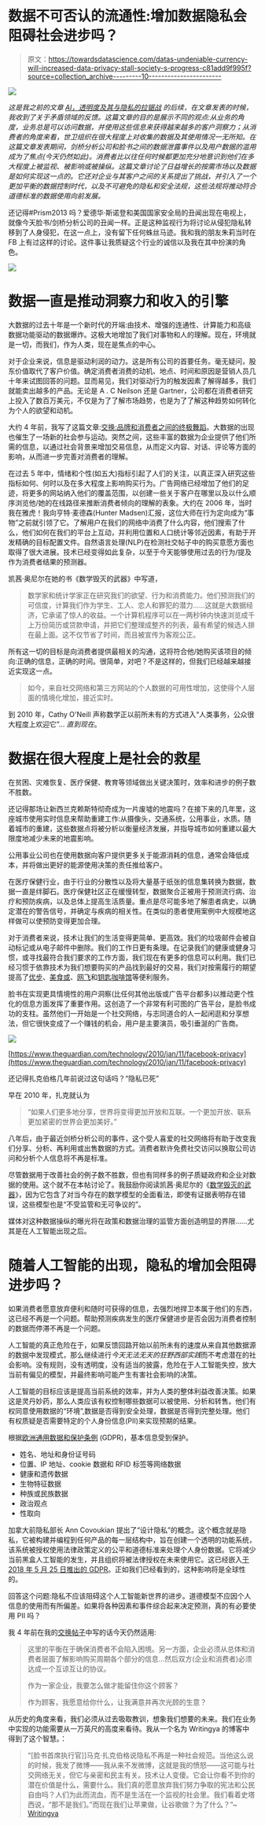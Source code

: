 # 数据不可否认的流通性:增加数据隐私会阻碍社会进步吗？

> 原文：<https://towardsdatascience.com/datas-undeniable-currency-will-increased-data-privacy-stall-society-s-progress-c81add9f995f?source=collection_archive---------10----------------------->

![](img/bccf8cff44996f36a53e34fd3c2bea79.png)

*这是我之前的文章* [*AI，透明度及其与隐私的拉锯战*](/ai-transparency-and-its-tug-of-war-with-privacy-5b94c1d262ad) *的后续，在文章发表的时候，我收到了关于矛盾领域的反馈。这篇文章的目的是展示不同的观点:从业务的角度，业务总是可以访问数据，并使用这些信息来获得越来越多的客户洞察力；从消费者的角度来看，世卫组织在很大程度上对收集的数据及其使用情况一无所知。在这篇文章发表期间，剑桥分析公司和脸书之间的数据泄露事件以及用户数据的滥用成为了焦点(今天仍然如此)。消费者比以往任何时候都更加充分地意识到他们在多大程度上被监视、被影响或被操纵。这篇文章讨论了日益增长的按需市场以及数据是如何实现这一点的。它还对企业与其客户之间的关系提出了挑战，并引入了一个更加平衡的数据控制时代，以及不可避免的隐私和安全法规，这些法规将推动符合道德标准的数据使用向前发展。*

还记得#Prism2013 吗？爱德华·斯诺登和美国国家安全局的丑闻出现在电视上，就像今天脸书/剑桥分析公司的丑闻一样。正是这种监视行为将讨论从侵犯隐私转移到了人身侵犯，在这一点上，没有留下任何蛛丝马迹。我和我的朋友朱莉当时在 FB 上有过这样的讨论。这件事让我质疑这个行业的诚信以及我在其中扮演的角色。

![](img/ed39dcdbabb0a95997bcf3714cd118dd.png)

# 数据一直是推动洞察力和收入的引擎

大数据的过去十年是一个新时代的开端:由技术、增强的连通性、计算能力和高级数据功能驱动的数据爆炸。这极大地增加了我们对事物和人的理解。现在，环境就是一切，而我们，作为人类，现在是焦点的中心。

对于企业来说，信息是驱动利润的动力。这是所有公司的首要任务。毫无疑问，股东价值取代了客户价值。确定消费者消费的动机、地点、时间和原因是营销人员几十年来试图回答的问题。显而易见，我们对驱动行为的触发因素了解得越多，我们就能卖出越多的产品。无论是 A . C Neilson 还是 Gartner，公司都在消费者研究上投入了数百万美元，不仅是为了了解市场趋势，也是为了了解这种趋势如何转化为个人的欲望和动机。

大约 4 年前，我写了这篇文章:[交换:品牌和消费者之间的终极舞蹈](http://arcompany.co/quid-pro-quo-the-ultimate-dance-between-the-brand-and-consumer/)。大数据的出现也催生了一场新的社会参与运动。突然之间，这些丰富的数据为企业提供了他们所需的信息，以通过社会背景来增加交易信息，从而定义内容、对话、评论等方面的影响，从而进一步完善对消费者的理解。

在过去 5 年中，情绪和个性(如五大)指标引起了人们的关注，以真正深入研究这些指标如何、何时以及在多大程度上影响购买行为。广告网络已经增加了他们的足迹，将更多的网站纳入他们的覆盖范围，以创建一些关于客户在哪里以及以什么顺序浏览他/她的在线路径来推断消费者倾向的理解的表象。大约在 2006 年，当时我在雅虎！我向亨特·麦德森(Hunter Madsen)汇报，这位大师在行为定向成为“事物”之前就引领了它。了解用户在我们的网络中消费了什么内容，他们搜索了什么，他们如何在我们的平台上互动，并利用位置和人口统计等邻近因素，有助于开发精确的目标配置文件。自然语言处理(NLP)在检测社交帖子中的购买意愿方面也取得了很大进展。技术已经变得如此复杂，以至于今天能够使用过去的行为/提及作为消费者结果的预测器。

凯茜·奥尼尔在她的书《数学毁灭的武器》中写道，

> 数学家和统计学家正在研究我们的欲望、行为和消费能力。他们预测我们的可信度，计算我们作为学生、工人、恋人和罪犯的潜力……这就是大数据经济，它承诺了惊人的收益。一个计算机程序可以在一两秒钟内快速浏览成千上万份简历或贷款申请，并把它们整理成整齐的列表，最有希望的候选人排在最上面。这不仅节省了时间，而且被宣传为客观公正。

所有这一切的目标是向消费者提供最相关的沟通，这将符合他/她购买该项目的倾向:正确的信息，正确的时间。很简单，对吧？不是这样的，但我们已经越来越接近实现这一点。

> 如今，来自社交网络和第三方网站的个人数据的可用性增加，这使得个人层面的情境化增加，接近实时。

到 2010 年，Cathy O'Neill 声称数学正以前所未有的方式进入“人类事务，公众很大程度上欢迎它”… *直到现在*。

# 数据在很大程度上是社会的救星

在贫困、灾难恢复、医疗保健、教育等领域做出关键决策时，效率和进步的例子数不胜数。

还记得那场让新西兰克赖斯特彻奇成为一片废墟的地震吗？在接下来的几年里，这座城市使用实时信息来帮助重建工作:从摄像头，交通系统，公用事业，水质。随着城市的重建，这些数据点将被分析以衡量经济发展，并指导城市如何重建以最大限度地减少未来的地震影响。

公用事业公司也在使用数据向客户提供更多关于能源消耗的信息，通常会降低成本，并将做出更好的能源使用决策的责任推给客户。

在医疗保健行业，由于行业的分散性以及将大量基于纸张的信息集转换为数据，数据一直是绊脚石。医疗保健社区正在缓慢转型，数据聚合正被用于预测流行病、治疗和预防疾病，以及总体上提高生活质量。重点是尽可能多地了解患者病史，以确定潜在的警告信号，并确定与疾病的相关性。在类似的患者使用案例中大规模地这样做可以使预防变得更加合理。

对于消费者来说，技术让我们的生活变得更简单、更高效。我们的垃圾邮件会被自动标记或从电子邮件中删除。我们的工作日更有条理。在记录我们的健康或健身习惯，或寻找最符合我们要求的工作方面，我们现在有更多的信息可以利用。我们已经习惯于依靠技术为我们想要购买的产品找到最好的交易，我们对按需履行的期望提高了[优步](https://www.uber.com/en-CA/)、[美食或](https://www.foodora.ca/)、[网飞](https://www.netflix.com/browse)和[钥匙咖啡馆](https://www.keycafe.com/)等便利服务。

脸书在实现更具情境性的用户洞察(比任何其他出版或广告平台都多)以推动更个性化的信息方面发挥了重要作用。这创造了一个非常有利可图的广告平台，是脸书成功的支柱。虽然他们一开始是一个社交网络，与志同道合的人一起闲逛和分享想法，但它很快变成了一个赚钱的机会，用户是主要演员，吸引垂涎的广告商。

![](img/fa1b5cd497b2c50f58f6c5398a1130b4.png)

[https://www.theguardian.com/technology/2010/jan/11/facebook-privacy](https://www.theguardian.com/technology/2010/jan/11/facebook-privacy)

还记得扎克伯格几年前说过这句话吗？“隐私已死”

早在 2010 年，扎克就认为

> “如果人们更多地分享，世界将变得更加开放和互联。一个更加开放、联系更加紧密的世界会更加美好。”

八年后，由于最近剑桥分析公司的事件，这个受人喜爱的社交网络将有助于改变我们分享、分析、再利用或出售数据的方式。消费者默许免费社交访问以换取公司访问和分析个人信息将不再是标准。

尽管数据用于改善社会的例子数不胜数，但也有同样多的例子质疑政府和企业对数据的使用。这个就不在本帖讨论了。我鼓励你阅读凯茜·奥尼尔的《[数学毁灭的武器](https://weaponsofmathdestructionbook.com/)》，因为它包含了对当今存在的数学模型的全面看法，即使有证据表明存在错误，这些模型也是“不受监管和无可争议的”。

媒体对这种数据操纵的曝光将在政策和数据治理的监管方面创造明显的界限……尤其是在人工智能出现之后。

# 随着人工智能的出现，隐私的增加会阻碍进步吗？

如果消费者愿意放弃便利和随时可获得的信息，去强烈地捍卫本属于他们的东西，这已经不再是一个问题。帮助预测疾病发生的医疗保健进步是否会因为消费者控制的数据而停滞不再是一个问题。

人工智能的真正危险在于，如果反馈回路开始以前所未有的速度从来自其他数据源的数据中发现模式，那么继续进行*今天无法无天的狂野西部实践*而不考虑潜在的社会影响。没有规则，没有透明度，没有适当的披露，危险在于人工智能失控，放大当前有偏见的模型，并最终影响可能产生有害社会影响的决策。

人工智能的目标应该是提高当前系统的效率，并为人类的整体利益改善决策。如果这是灵丹妙药，那么人类应该有权控制哪些数据可以被使用、分析和转售。他们有权同意使用数据的“环境”,数据是否得到安全处理，数据是否得到完整处理。他们有权质疑是否需要特定的个人身份信息(PII)来实现预期的结果。

根据[欧洲通用数据和保护条例](https://www.eugdpr.org/) (GDPR)，基本信息受到保护。

*   姓名、地址和身份证号码
*   位置、IP 地址、cookie 数据和 RFID 标签等网络数据
*   健康和遗传数据
*   生物特征数据
*   种族或民族数据
*   政治观点
*   性取向

加拿大前隐私部长 Ann Covoukian 提出了“设计隐私”的概念。这个概念就是隐私，它被构建并编程到任何产品的每一层结构中，旨在创建一个透明的功能系统，该系统被授权使用法律政策定义的公平和道德标准来处理个人身份数据。它将减少当前黑盒人工智能的发生，并且组织将被法律授权在未来使用它。这已经嵌入[于 2018 年 5 月 25 日推出的 GDPR](https://www.privacytrust.com/gdpr/privacy-by-design-gdpr.html)。正如我们已经看到的，这种影响将是全球性的。

回答这个问题:隐私不应该阻碍这个人工智能新世界的进步。道德模型不应因个人信息的使用而有所偏差。如果将各种因素和事件综合起来决定预测，真的有必要使用 PII 吗？

我 4 年前在我的[交换帖子](http://arcompany.co/quid-pro-quo-the-ultimate-dance-between-the-brand-and-consumer/)中写的话今天仍然适用:

> 这里的平衡在于确保消费者不会陷入困境。另一方面，企业必须从总体和消费者层面了解影响购买周期各个部分的信息...然后双方(企业和消费者)必须达成一个互谅互让的协议。
> 
> 作为一家企业，我要怎么做才能留住你这个顾客？
> 
> 作为顾客，我愿意给你什么，让我满意并再次光顾的生意？

从历史的角度来看，我们必须从过去吸取教训，想象我们想要的未来。我们在业务中实现的功能需要从一万英尺的高度来看待。我从一个名为 Writingya 的博客中得到了这个智慧。：

> “[脸书首席执行官]]马克·扎克伯格说隐私不再是一种社会规范。当他这么说的时候，我发了微博——我从来不发微博，这就是我的愤怒——这可能与社交网络无关，但它与亲密和民主有关。技术让人变傻。它会让你看不到你的潜在价值是什么，需要什么。我们真的愿意放弃我们努力争取的宪法和公民自由吗？人们为此而流血，而不是生活在一个监视的社会里。我们看着史塔西说，“那不是我们。”而现在我们让苹果做，让谷歌做？为了什么？”~ [Writingya](http://writingya.blogspot.ca/2012/03/on-privacy-from-ongoing-ted-talks.html)